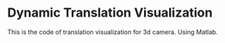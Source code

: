 # Dynamic Translation Visualization

This is the code of translation visualization for 3d camera. Using Matlab. 

